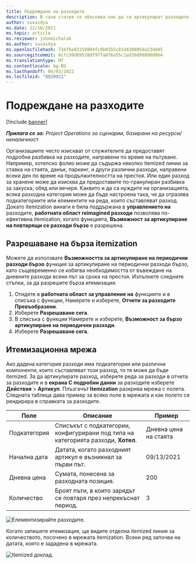 ```yaml
---
title: Подреждане на разходите
description: В тази статия се обяснява как да се артикулират разходите с помощта на превъобразяваната работна област "Разходи".
author: suvaidya
ms.date: 12/16/2021
ms.topic: article
ms.reviewer: johnmichalak
ms.author: suvaidya
ms.openlocfilehash: 71bfbe83259804fc0b0355c81d430805da23dd45
ms.sourcegitcommit: 6cfc50d89528df977a8f6a55c1ad39d99800d9b4
ms.translationtype: MT
ms.contentlocale: bg-BG
ms.lasthandoff: 06/03/2022
ms.locfileid: "8920921"
---
```

# <a name="expense-itemization"></a>Подреждане на разходите

[!include [banner](../includes/banner.md)]

_**Прилага се за:** Project Operations за сценарии, базирани на ресурси/неналичност_

Организациите често изискват от служителите да предоставят подробна разбивка на разходите, направени по време на пътуване. Например, хотелско фолио може да съдържа няколко itemized линии за ставка на стаята, данък, паркинг, и други различни разходи, направени всеки ден по време на продължителността на престоя. Или един разход за хранене може да изисква да предоставите по-гранулиран разбивка за закуска, обяд или вечеря. Каквито и да са нуждите на организацията, всяка разходна категория може да бъде настроена така, че да отразява подкатегориите или елементите на реда, които съставляват разход. Докато itemization винаги е била поддържана в **управлението на** разходите, **работната област reimagined разходи** позволява по-ефективна itemization, когато функцията, **Възможност за артикулиране на повтарящи се разходи бързо** е разрешена.  

## <a name="enable-quick-itemization"></a>Разрешаване на бърза itemization 

Можете да използвате **Възможността за артикулиране на периодични разходи бързо** функция за артикулиране на периодични разходи бързо, като същевременно се избягва необходимостта от въвеждане на дневните разходи всеки път за срока на престоя. Изпълнете следните стъпки, за да разрешите бърза итемизация.

1. Отидете в **работната област за управление на** функциите и в списъка с функции, Намерете и изберете, **Отчети за разходите Превъобразени**. 
2. Изберете **Разрешаване сега**. 
3. В списъка с функции Намерете и изберете, **Възможност за бързо артикулиране на периодични разходи**.
4. Изберете **Разрешаване сега**. 

## <a name="itemization-grid"></a>Итемизационна мрежа 

Ако дадена категория разходи има подкатегории или различни компоненти, които съставляват този разход, то тя може да бъде itemized. За да артикулирате разход, изберете реда за разходи в отчета за разходите и в **екрана С подробни данни** за разходите изберете **Действия** > **Артикул**. Плъзгачът **Itemization** разкрива мрежа с полета. Следната таблица дава пример за всяко поле в мрежата и как полето се рендирира в справката за разходите. 

|     Поле          |     Описание                                                                                  |     Пример              |
|--------------------|--------------------------------------------------------------------------------------------------|--------------------------|
|     Подкатегория    |     Списъкът с подкатегории, конфигурирани под типа на категорията разходи, **Хотел**.             |     Дневна цена на стаята      |
|     Начална дата     |     Датата, когато разходният артикул е възникнал за първи път.                                           |     09/13/2021           |
|     Дневна цена     |     Сумата, понесена за разходната позиция.                                                    |     200                  |
|     Количество       |     Броят пъти, в които зарядът се повтаря през непрекъснат период.                       |     3                    |

![Елементизирайте разходите.](media/Itemization%20screen%201.png)

Когато запишете итемизация, ще видите отделна itemized линия за количеството, посочено в мрежата itemization. Всеки ред започва на датата, която е зададена в мрежата.

![Itemized доклад.](media/Itemization%20screen%202.png)

